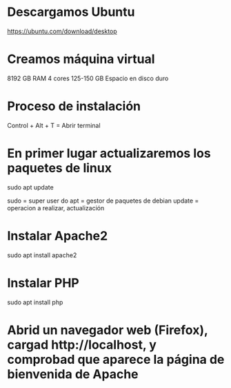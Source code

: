 # Descargamos Ubuntu

https://ubuntu.com/download/desktop

# Creamos máquina virtual
8192 GB RAM
4 cores
125-150 GB Espacio en disco duro

# Proceso de instalación

Control + Alt + T = Abrir terminal

# En primer lugar actualizaremos los paquetes de linux

sudo apt update

sudo = super user do
apt = gestor de paquetes de debian
update = operacion a realizar, actualización

# Instalar Apache2

sudo apt install apache2

# Instalar PHP

sudo apt install php

# Abrid un navegador web (Firefox), cargad http://localhost, y comprobad que aparece la página de bienvenida de Apache

